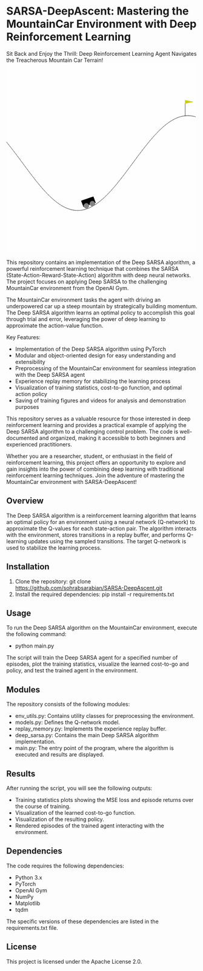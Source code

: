  # SARSA-DeepAscent: Mastering the MountainCar Environment with Deep Reinforcement Learning
Sit Back and Enjoy the Thrill: Deep Reinforcement Learning Agent Navigates the Treacherous Mountain Car Terrain!
![Animation](agent_video.gif)
 
 This repository contains an implementation of the Deep SARSA algorithm, a powerful reinforcement learning technique that combines the SARSA (State-Action-Reward-State-Action) 
 algorithm with deep neural networks. The project focuses on applying Deep SARSA to the challenging MountainCar environment from the OpenAI Gym.
 
 The MountainCar environment tasks the agent with driving an underpowered car up a steep mountain by strategically building momentum.
 The Deep SARSA algorithm learns an optimal policy to accomplish this goal through trial and error, leveraging the power of deep learning to approximate the action-value function.

 Key Features:
- Implementation of the Deep SARSA algorithm using PyTorch
- Modular and object-oriented design for easy understanding and extensibility
- Preprocessing of the MountainCar environment for seamless integration with the Deep SARSA agent
- Experience replay memory for stabilizing the learning process
- Visualization of training statistics, cost-to-go function, and optimal action policy
- Saving of training figures and videos for analysis and demonstration purposes

This repository serves as a valuable resource for those interested in deep reinforcement learning and provides a practical example of applying the Deep SARSA algorithm to a 
challenging control problem. The code is well-documented and organized, making it accessible to both beginners and experienced practitioners.

Whether you are a researcher, student, or enthusiast in the field of reinforcement learning, this project offers an opportunity to explore and gain insights into the power of combining deep learning with 
traditional reinforcement learning techniques. Join the adventure of mastering the MountainCar environment with SARSA-DeepAscent!

## Overview
The Deep SARSA algorithm is a reinforcement learning algorithm that learns an optimal policy for an environment using a neural network (Q-network) to 
approximate the Q-values for each state-action pair. The algorithm interacts with the environment, stores transitions in a 
replay buffer, and performs Q-learning updates using the sampled transitions. The target Q-network is used to stabilize the learning process.

## Installation
1. Clone the repository:
   git clone https://github.com/sohrabsarabian/SARSA-DeepAscent.git
2. Install the required dependencies:
   pip install -r requirements.txt

## Usage
To run the Deep SARSA algorithm on the MountainCar environment, execute the following command:
- python main.py

The script will train the Deep SARSA agent for a specified number of episodes, plot the training statistics, visualize the learned cost-to-go and policy, and test the trained agent in the environment.

## Modules
The repository consists of the following modules:
- env_utils.py: Contains utility classes for preprocessing the environment.
- models.py: Defines the Q-network model.
- replay_memory.py: Implements the experience replay buffer.
- deep_sarsa.py: Contains the main Deep SARSA algorithm implementation.
- main.py: The entry point of the program, where the algorithm is executed and results are displayed.

## Results
After running the script, you will see the following outputs:

- Training statistics plots showing the MSE loss and episode returns over the course of training.
- Visualization of the learned cost-to-go function.
- Visualization of the resulting policy.
- Rendered episodes of the trained agent interacting with the environment.

## Dependencies
The code requires the following dependencies:

- Python 3.x
- PyTorch
- OpenAI Gym
- NumPy
- Matplotlib
- tqdm

The specific versions of these dependencies are listed in the requirements.txt file.

## License
This project is licensed under the Apache License 2.0.
